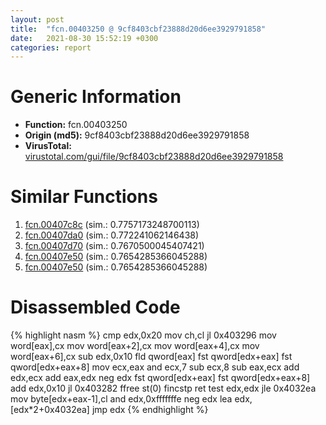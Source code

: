```yaml
---
layout: post
title:  "fcn.00403250 @ 9cf8403cbf23888d20d6ee3929791858"
date:   2021-08-30 15:52:19 +0300
categories: report
---
```


# Generic Information
- **Function:** fcn.00403250
- **Origin (md5):** 9cf8403cbf23888d20d6ee3929791858
- **VirusTotal:** [virustotal.com/gui/file/9cf8403cbf23888d20d6ee3929791858][virustotal_ref]



# Similar Functions

1. [fcn.00407c8c][similar_1_ref] (sim.: 0.7757173248700113)
2. [fcn.00407da0][similar_2_ref] (sim.: 0.772241062146438)
3. [fcn.00407d70][similar_3_ref] (sim.: 0.7670500045407421)
4. [fcn.00407e50][similar_4_ref] (sim.: 0.7654285366045288)
5. [fcn.00407e50][similar_5_ref] (sim.: 0.7654285366045288)


# Disassembled Code

{% highlight nasm %}
cmp edx,0x20
mov ch,cl
jl 0x403296
mov word[eax],cx
mov word[eax+2],cx
mov word[eax+4],cx
mov word[eax+6],cx
sub edx,0x10
fld qword[eax]
fst qword[edx+eax]
fst qword[edx+eax+8]
mov ecx,eax
and ecx,7
sub ecx,8
sub eax,ecx
add edx,ecx
add eax,edx
neg edx
fst qword[edx+eax]
fst qword[edx+eax+8]
add edx,0x10
jl 0x403282
ffree st(0)
fincstp 
ret 
test edx,edx
jle 0x4032ea
mov byte[edx+eax-1],cl
and edx,0xfffffffe
neg edx
lea edx,[edx*2+0x4032ea]
jmp edx
{% endhighlight %}


[similar_1_ref]: /report/fcn.00407c8c@9cf8403cbf23888d20d6ee3929791858
[similar_2_ref]: /report/fcn.00407da0@2ba145d6678d721baeb8d825fab7c600
[similar_3_ref]: /report/fcn.00407d70@c4f32fc9d3680d79e17e52694f7c500f
[similar_4_ref]: /report/fcn.00407e50@0ad8edd40a874a1aec993fe82d20aeec
[similar_5_ref]: /report/fcn.00407e50@5d991d1a7a9b58aecd5ee95b2d0d7bd9
[virustotal_ref]: https://www.virustotal.com/gui/file/9cf8403cbf23888d20d6ee3929791858